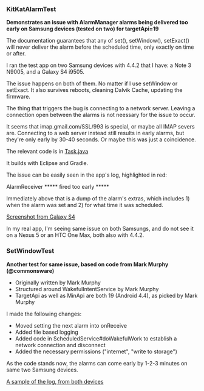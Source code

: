 ### KitKatAlarmTest
**Demonstrates an issue with AlarmManager alarms being delivered too early on Samsung devices (tested on two) for targetApi=19**

The documentation guarantees that any of set(), setWindow(), setExact() will never deliver the alarm before
the scheduled time, only exactly on time or after.

I ran the test app on two Samsung devices with 4.4.2 that I have: a Note 3 N9005, and a Galaxy S4 i9505.

The issue happens on both of them. No matter if I use setWindow or setExact. It also survives reboots, cleaning Dalvik Cache, updating the firmware.

The thing that triggers the bug is connecting to a network server. Leaving a connection open between the alarms is not neessary for the issue to occur.

It seems that imap.gmail.com/SSL/993 is special, or maybe all IMAP severs are. Connecting to a web server instead still
results in early alarms, but they're only early by 30-40 seconds. Or maybe this was just a coincidence.

The relevant code is in [Task.java](KitKatAlarmTest/src/org/kman/KitKatAlarmTest/Task.java)

It builds with Eclipse and Gradle.

The issue can be easily seen in the app's log, highlighted in red:

AlarmReceiver ***** fired too early *****

Immediately above that is a dump of the alarm's extras, which includes 1) when the alarm was set and 2) for
what time it was scheduled.

[Screenshot from Galaxy S4](KitKatAlarmTest/screenshots/example-samsung-s4.png)

In my real app, I'm seeing same issue on both Samsungs, and do not see it on a Nexus 5 or an HTC One Max, both
also with 4.4.2.

### SetWindowTest
**Another test for same issue, based on code from Mark Murphy (@commonsware)**

- Originally written by Mark Murphy
- Structured around WakefulIntentService by Mark Murphy
- TargetApi as well as MinApi are both 19 (Android 4.4), as picked by Mark Murphy

I made the following changes:

- Moved setting the next alarm into onReceive
- Added file based logging
- Added code in ScheduledService#doWakefulWork to establish a network connection and disconnect
- Added the necessary permissions ("internet", "write to storage")

As the code stands now, the alarms can come early by 1-2-3 minutes on same two Samsung devices.

[A sample of the log, from both devices](SetWindowTest/log-com.commonsware.android.wakesvc-excerpts.txt)
